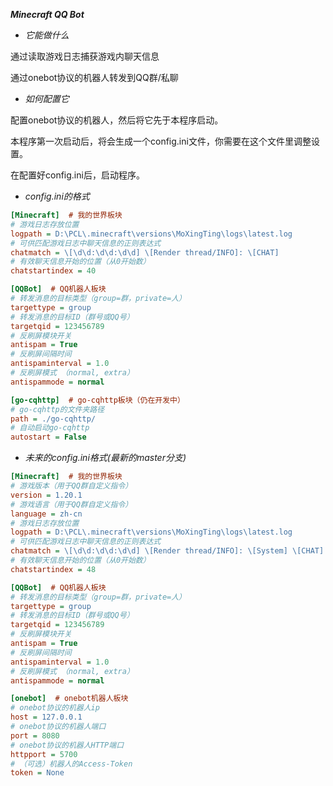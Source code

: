 ***Minecraft QQ Bot***


 - *它能做什么*

通过读取游戏日志捕获游戏内聊天信息

通过onebot协议的机器人转发到QQ群/私聊


 - *如何配置它*

配置onebot协议的机器人，然后将它先于本程序启动。

本程序第一次启动后，将会生成一个config.ini文件，你需要在这个文件里调整设置。

在配置好config.ini后，启动程序。


 - *config.ini的格式*

```ini
[Minecraft]  # 我的世界板块
# 游戏日志存放位置
logpath = D:\PCL\.minecraft\versions\MoXingTing\logs\latest.log
# 可供匹配游戏日志中聊天信息的正则表达式
chatmatch = \[\d\d:\d\d:\d\d] \[Render thread/INFO]: \[CHAT]
# 有效聊天信息开始的位置（从0开始数）
chatstartindex = 40

[QQBot]  # QQ机器人板块
# 转发消息的目标类型（group=群，private=人）
targettype = group
# 转发消息的目标ID（群号或QQ号）
targetqid = 123456789
# 反刷屏模块开关
antispam = True
# 反刷屏间隔时间
antispaminterval = 1.0
# 反刷屏模式 （normal, extra）
antispammode = normal

[go-cqhttp]  # go-cqhttp板块（仍在开发中）
# go-cqhttp的文件夹路径
path = ./go-cqhttp/
# 自动启动go-cqhttp
autostart = False
```

- *未来的config.ini格式(最新的master分支)*

```ini
[Minecraft]  # 我的世界板块
# 游戏版本（用于QQ群自定义指令）
version = 1.20.1
# 游戏语言（用于QQ群自定义指令）
language = zh-cn
# 游戏日志存放位置
logpath = D:\PCL\.minecraft\versions\MoXingTing\logs\latest.log
# 可供匹配游戏日志中聊天信息的正则表达式
chatmatch = \[\d\d:\d\d:\d\d] \[Render thread/INFO]: \[System] \[CHAT] <
# 有效聊天信息开始的位置（从0开始数）
chatstartindex = 48

[QQBot]  # QQ机器人板块
# 转发消息的目标类型（group=群，private=人）
targettype = group
# 转发消息的目标ID（群号或QQ号）
targetqid = 123456789
# 反刷屏模块开关
antispam = True
# 反刷屏间隔时间
antispaminterval = 1.0
# 反刷屏模式 （normal, extra）
antispammode = normal

[onebot]  # onebot机器人板块
# onebot协议的机器人ip
host = 127.0.0.1
# onebot协议的机器人端口
port = 8080
# onebot协议的机器人HTTP端口
httpport = 5700
# （可选）机器人的Access-Token
token = None
```
